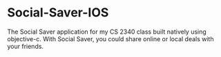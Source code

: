 # Social-Saver-IOS
The Social Saver application for my CS 2340 class built natively using objective-c.
With Social Saver, you could share online or local deals with your friends.
